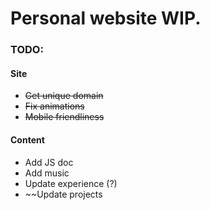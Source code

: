 # Personal website WIP.

### TODO:
#### Site
* ~~Get unique domain~~
* ~~Fix animations~~
* ~~Mobile friendliness~~
#### Content
* Add JS doc
* Add music
* Update experience (?)
* ~~Update projects
